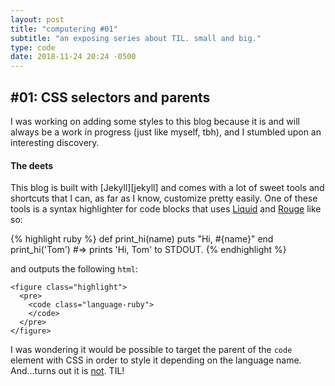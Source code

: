 ```yaml
---
layout: post
title: "computering #01"
subtitle: "an exposing series about TIL. small and big."
type: code
date: 2018-11-24 20:24 -0500
---
```


## #01: CSS selectors and parents

I was working on adding some styles to this blog because it is and will always be a work in progress (just like myself, tbh), and I stumbled upon an interesting discovery.

#### The deets

This blog is built with [Jekyll][jekyll] and comes with a lot of sweet tools and shortcuts that I can, as far as I know, customize pretty easily. One of these tools is a syntax highlighter for code blocks that uses [Liquid][liquid] and [Rouge][rouge] like so:

{% highlight ruby %}
def print_hi(name)
  puts "Hi, #{name}"
end
print_hi('Tom')
#=> prints 'Hi, Tom' to STDOUT.
{% endhighlight %}

and outputs the following `html`:

```
<figure class="highlight">
  <pre>
    <code class="language-ruby">
    </code>
  </pre>
</figure>
```

I was wondering it would be possible to target the parent of the `code` element with CSS in order to style it depending on the language name. And...turns out it is [not][css-tricks]. TIL!

[liquid]: https://jekyllrb.com/docs/liquid/
[rouge]: https://github.com/jneen/rouge
[css-tricks]: https://css-tricks.com/parent-selectors-in-css/
